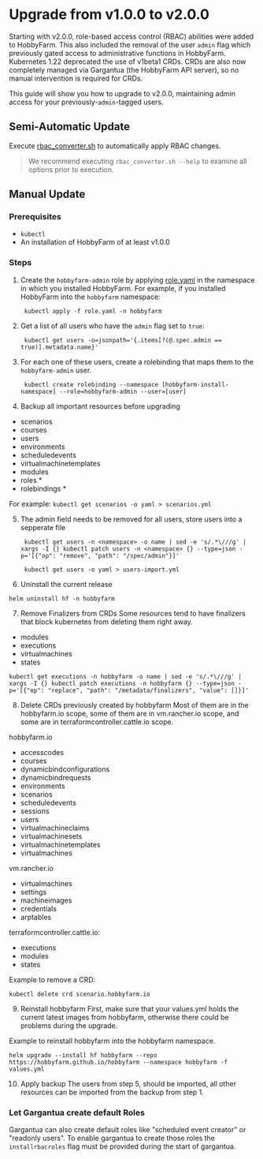 # Upgrade from v1.0.0 to v2.0.0

Starting with v2.0.0, role-based access control (RBAC) abilities were added to HobbyFarm. This also included the removal of the user `admin` flag which previously gated access to administrative functions in HobbyFarm. 
Kubernetes 1.22 deprecated the use of v1beta1 CRDs. CRDs are also now completely managed via Gargantua (the HobbyFarm API server), so no manual intervention is required for CRDs.

This guide will show you how to upgrade to v2.0.0, maintaining admin access for your previously-`admin`-tagged users. 

## Semi-Automatic Update

Execute [rbac_converter.sh](rbac_converter.sh) to automatically apply RBAC changes. 
> We recommend executing `rbac_converter.sh --help` to examine all options prior to execution.

## Manual Update

### Prerequisites

* `kubectl`
* An installation of HobbyFarm of at least v1.0.0

### Steps
1. Create the `hobbyfarm-admin` role by applying [role.yaml](role.yaml) in the namespace in which you installed HobbyFarm. For example, if you installed HobbyFarm into the `hobbyfarm` namespace:

        kubectl apply -f role.yaml -n hobbyfarm

2. Get a list of all users who have the `admin` flag set to `true`:

        kubectl get users -o=jsonpath='{.items[?(@.spec.admin == true)].metadata.name}'

3. For each one of these users, create a rolebinding that maps them to the `hobbyfarm-admin` user. 

        kubectl create rolebinding --namespace [hobbyfarm-install-namespace] --role=hobbyfarm-admin --user=[user]

4. Backup all important resources before upgrading
- scenarios
- courses
- users
- environments
- scheduledevents
- virtualmachinetemplates
- modules
- roles * 
- rolebindings * 

For example: `kubectl get scenarios -o yaml > scenarios.yml`

5. The admin field needs to be removed for all users, store users into a sepperate file

        kubectl get users -n <namespace> -o name | sed -e 's/.*\///g' | xargs -I {} kubectl patch users -n <namespace> {} --type=json -p='[{"op": "remove", "path": "/spec/admin"}]'

        kubectl get users -o yaml > users-import.yml

6. Uninstall the current release
```
helm uninstall hf -n hobbyfarm
```

7. Remove Finalizers from CRDs
Some resources tend to have finalizers that block kubernetes from deleting them right away.

- modules
- executions
- virtualmachines
- states

```
kubectl get executions -n hobbyfarm -o name | sed -e 's/.*\///g' | xargs -I {} kubectl patch executions -n hobbyfarm {} --type=json -p='[{"op": "replace", "path": "/metadata/finalizers", "value": []}]'
```

8. Delete CRDs previously created by hobbyfarm
Most of them are in the hobbyfarm.io scope, some of them are in vm.rancher.io scope, and some are in terraformcontroller.cattle.io scope.

hobbyfarm.io
- accesscodes 
- courses
- dynamicbindconfigurations
- dynamicbindrequests
- environments
- scenarios
- scheduledevents
- sessions
- users
- virtualmachineclaims
- virtualmachinesets
- virtualmachinetemplates
- virtualmachines

vm.rancher.io
- virtualmachines
- settings
- machineimages
- credentials
- arptables

terraformcontroller.cattle.io:
- executions
- modules
- states

Example to remove a CRD:

```
kubectl delete crd scenario.hobbyfarm.io
```

9. Reinstall hobbyfarm
First, make sure that your values.yml holds the current latest images from hobbyfarm, otherwise there could be problems during the upgrade.

Example to reinstall hobbyfarm into the hobbyfarm namespace. 

```
helm upgrade --install hf hobbyfarm --repo https://hobbyfarm.github.io/hobbyfarm --namespace hobbyfarm -f values.yml
```

10. Apply backup
The users from step 5, should be imported, all other resources can be imported from the backup from step 1.

### Let Gargantua create default Roles
Gargantua can also create default roles like "scheduled event creator" or "readonly users". To enable gargantua to create those roles the `installrbacroles` flag must be provided during the start of gargantua.